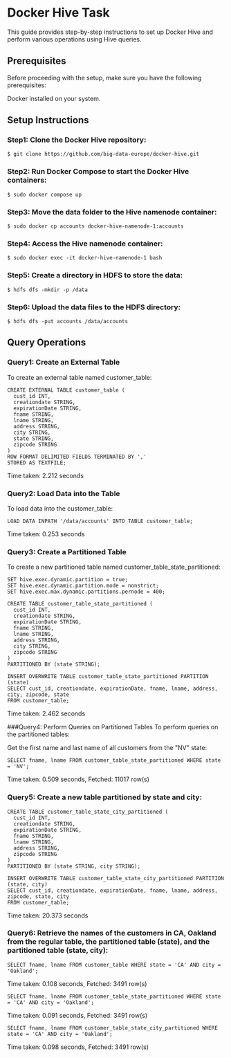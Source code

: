 # Docker Hive Task

This guide provides step-by-step instructions to set up Docker Hive and perform various operations using Hive queries.

## Prerequisites
Before proceeding with the setup, make sure you have the following prerequisites:

Docker installed on your system.

## Setup Instructions

### Step1: Clone the Docker Hive repository:

```
$ git clone https://github.com/big-data-europe/docker-hive.git
```

### Step2: Run Docker Compose to start the Docker Hive containers:

```
$ sudo docker compose up
```

### Step3: Move the data folder to the Hive namenode container:


```
$ sudo docker cp accounts docker-hive-namenode-1:accounts

```

### Step4: Access the Hive namenode container:

```
$ sudo docker exec -it docker-hive-namenode-1 bash
```

### Step5: Create a directory in HDFS to store the data:

```
$ hdfs dfs -mkdir -p /data
```

### Step6: Upload the data files to the HDFS directory:


```
$ hdfs dfs -put accounts /data/accounts

```


## Query Operations

### Query1: Create an External Table

To create an external table named customer_table:

```
CREATE EXTERNAL TABLE customer_table (
  cust_id INT,
  creationdate STRING,
  expirationDate STRING,
  fname STRING,
  lname STRING,
  address STRING,
  city STRING,
  state STRING,
  zipcode STRING
)
ROW FORMAT DELIMITED FIELDS TERMINATED BY ','
STORED AS TEXTFILE;
```
Time taken: 2.212 seconds


### Query2: Load Data into the Table
To load data into the customer_table:

```
LOAD DATA INPATH '/data/accounts' INTO TABLE customer_table;
```
Time taken: 0.253 seconds


### Query3: Create a Partitioned Table
To create a new partitioned table named customer_table_state_partitioned:

```
SET hive.exec.dynamic.partition = true;
SET hive.exec.dynamic.partition.mode = nonstrict;
SET hive.exec.max.dynamic.partitions.pernode = 400;
```
```
CREATE TABLE customer_table_state_partitioned (
  cust_id INT,
  creationdate STRING,
  expirationDate STRING,
  fname STRING,
  lname STRING,
  address STRING,
  city STRING,
  zipcode STRING
)
PARTITIONED BY (state STRING);

INSERT OVERWRITE TABLE customer_table_state_partitioned PARTITION (state)
SELECT cust_id, creationdate, expirationDate, fname, lname, address, city, zipcode, state
FROM customer_table;
```

Time taken: 2.462 seconds

###Query4: Perform Queries on Partitioned Tables
To perform queries on the partitioned tables:

Get the first name and last name of all customers from the "NV" state:

```
SELECT fname, lname FROM customer_table_state_partitioned WHERE state = 'NV';
```
Time taken: 0.509 seconds, Fetched: 11017 row(s)


### Query5: Create a new table partitioned by state and city:

```
CREATE TABLE customer_table_state_city_partitioned (
  cust_id INT,
  creationdate STRING,
  expirationDate STRING,
  fname STRING,
  lname STRING,
  address STRING,
  zipcode STRING
)
PARTITIONED BY (state STRING, city STRING);

INSERT OVERWRITE TABLE customer_table_state_city_partitioned PARTITION (state, city)
SELECT cust_id, creationdate, expirationDate, fname, lname, address, zipcode, state, city
FROM customer_table;
```
Time taken: 20.373 seconds


### Query6: Retrieve the names of the customers in CA, Oakland from the regular table, the partitioned table (state), and the partitioned table (state, city):

```
SELECT fname, lname FROM customer_table WHERE state = 'CA' AND city = 'Oakland';
```
Time taken: 0.108 seconds, Fetched: 3491 row(s)

```
SELECT fname, lname FROM customer_table_state_partitioned WHERE state = 'CA' AND city = 'Oakland';
```
Time taken: 0.091 seconds, Fetched: 3491 row(s)

```
SELECT fname, lname FROM customer_table_state_city_partitioned WHERE state = 'CA' AND city = 'Oakland';
```
Time taken: 0.098 seconds, Fetched: 3491 row(s)
